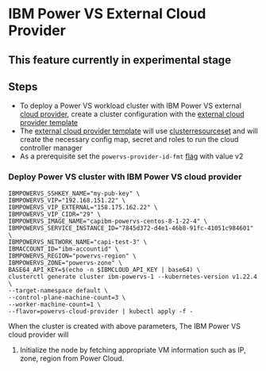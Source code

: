 # IBM Power VS External Cloud Provider
## This feature currently in experimental stage

## Steps

- To deploy a Power VS workload cluster with IBM Power VS external [cloud provider](https://kubernetes.io/docs/concepts/architecture/cloud-controller/), create a cluster configuration with the [external cloud provider template](https://github.com/kubernetes-sigs/cluster-api-provider-ibmcloud/blob/main/templates/cluster-template-powervs-cloud-provider.yaml)
- The [external cloud provider template](https://github.com/kubernetes-sigs/cluster-api-provider-ibmcloud/blob/main/templates/cluster-template-powervs-cloud-provider.yaml) will use [clusterresourceset](https://cluster-api.sigs.k8s.io/tasks/experimental-features/cluster-resource-set.html) and will create the necessary config map, secret and roles to run the cloud controller manager
- As a prerequisite set the `powervs-provider-id-fmt` [flag](https://github.com/kubernetes-sigs/cluster-api-provider-ibmcloud/blob/64c9e1d17f1733c721f45a559edba3f4b712bcb0/main.go#L220) with value v2

### Deploy Power VS cluster with IBM Power VS cloud provider

  ```
  IBMPOWERVS_SSHKEY_NAME="my-pub-key" \
  IBMPOWERVS_VIP="192.168.151.22" \
  IBMPOWERVS_VIP_EXTERNAL="158.175.162.22" \
  IBMPOWERVS_VIP_CIDR="29" \
  IBMPOWERVS_IMAGE_NAME="capibm-powervs-centos-8-1-22-4" \
  IBMPOWERVS_SERVICE_INSTANCE_ID="7845d372-d4e1-46b8-91fc-41051c984601" \
  IBMPOWERVS_NETWORK_NAME="capi-test-3" \
  IBMACCOUNT_ID="ibm-accountid" \
  IBMPOWERVS_REGION="powervs-region" \
  IBMPOWERVS_ZONE="powervs-zone" \
  BASE64_API_KEY=$(echo -n $IBMCLOUD_API_KEY | base64) \
  clusterctl generate cluster ibm-powervs-1 --kubernetes-version v1.22.4 \
  --target-namespace default \
  --control-plane-machine-count=3 \
  --worker-machine-count=1 \
  --flavor=powervs-cloud-provider | kubectl apply -f -
  ```

When the cluster is created with above parameters, The IBM Power VS cloud provider will 
1. Initialize the node by fetching appropriate VM information such as IP, zone, region from Power Cloud.